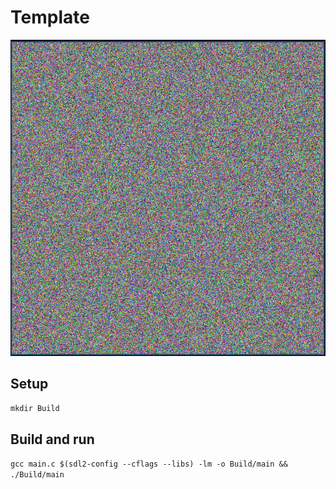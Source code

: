 # Template
![Preview](/Images/template.png) </br>

## Setup
`mkdir Build` </br>

## Build and run
`gcc main.c $(sdl2-config --cflags --libs) -lm -o Build/main && ./Build/main` </br>
